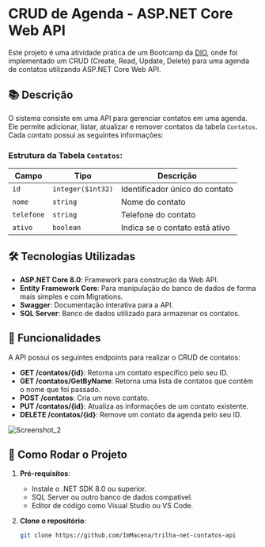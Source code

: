 # CRUD de Agenda - ASP.NET Core Web API

Este projeto é uma atividade prática de um Bootcamp da [DIO](https://www.dio.me), onde foi implementado um CRUD (Create, Read, Update, Delete) para uma agenda de contatos utilizando ASP.NET Core Web API.

## 📚 Descrição

O sistema consiste em uma API para gerenciar contatos em uma agenda. Ele permite adicionar, listar, atualizar e remover contatos da tabela `Contatos`. Cada contato possui as seguintes informações:

### Estrutura da Tabela `Contatos`:

| Campo      | Tipo             | Descrição               |
|------------|------------------|-------------------------|
| `id`       | `integer($int32)` | Identificador único do contato |
| `nome`     | `string`          | Nome do contato  |
| `telefone` | `string`          | Telefone do contato |
| `ativo`    | `boolean`         | Indica se o contato está ativo |

## 🛠️ Tecnologias Utilizadas

- **ASP.NET Core 8.0**: Framework para construção da Web API.
- **Entity Framework Core**: Para manipulação do banco de dados de forma mais simples e com Migrations.
- **Swagger**: Documentação interativa para a API.
- **SQL Server**: Banco de dados utilizado para armazenar os contatos.

## 🔧 Funcionalidades

A API possui os seguintes endpoints para realizar o CRUD de contatos:

- **GET /contatos/{id}**: Retorna um contato específico pelo seu ID.
- **GET /contatos/GetByName**: Retorna uma lista de contatos que contém o nome que foi passado.
- **POST /contatos**: Cria um novo contato.
- **PUT /contatos/{id}**: Atualiza as informações de um contato existente.
- **DELETE /contatos/{id}**: Remove um contato da agenda pelo seu ID.

![Screenshot_2](https://github.com/user-attachments/assets/79b072f5-9072-4f25-9be1-7b55017209f8)

## 🚀 Como Rodar o Projeto

1. **Pré-requisitos**:
   - Instale o .NET SDK 8.0 ou superior.
   - SQL Server ou outro banco de dados compatível.
   - Editor de código como Visual Studio ou VS Code.

2. **Clone o repositório**:
   ```bash
   git clone https://github.com/ImMacena/trilha-net-contatos-api
